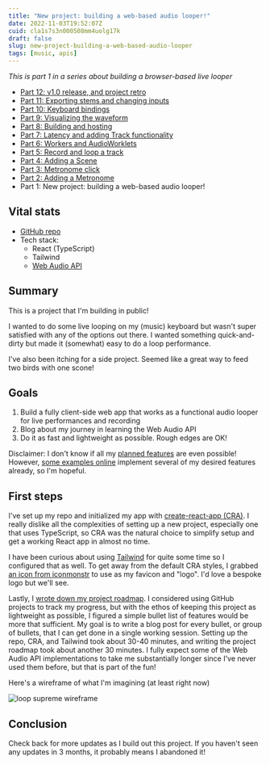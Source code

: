 ```yaml
---
title: "New project: building a web-based audio looper!"
date: 2022-11-03T19:52:07Z
cuid: cla1s7s3n000508mm4uolg17k
draft: false
slug: new-project-building-a-web-based-audio-looper
tags: [music, apis]
---
```


_This is part 1 in a series about building a browser-based live looper_

- [Part 12: v1.0 release, and project retro](/loop-supreme-part-12-v10-release-and-project-retro)
- [Part 11: Exporting stems and changing inputs](/loop-supreme-part-11-exporting-stems-and-changing-inputs)
- [Part 10: Keyboard bindings](/loop-supreme-part-10-keyboard-bindings)
- [Part 9: Visualizing the waveform](/loop-supreme-part-9-visualizing-the-waveform)
- [Part 8: Building and hosting](/loop-supreme-part-8-building-and-hosting)
- [Part 7: Latency and adding Track functionality](/loop-supreme-part-7-latency-and-adding-track-functionality)
- [Part 6: Workers and AudioWorklets](/loop-supreme-part-6-workers-and-audioworklets)
- [Part 5: Record and loop a track](/loop-supreme-part-5-record-and-loop-a-track)
- [Part 4: Adding a Scene](/loop-supreme-part-4-adding-a-scene)
- [Part 3: Metronome click](/loop-supreme-part-3-metronome-click)
- [Part 2: Adding a Metronome](/loop-supreme-part-2-adding-a-metronome)
- Part 1: New project: building a web-based audio looper!

## Vital stats

- [GitHub repo](https://github.com/ericyd/loop-supreme)
- Tech stack:
  - React (TypeScript)
  - Tailwind
  - [Web Audio API](https://developer.mozilla.org/en-US/docs/Web/API/Web_Audio_API)

## Summary

This is a project that I'm building in public!

I wanted to do some live looping on my (music) keyboard but wasn't super satisfied with any of the options out there. I wanted something quick-and-dirty but made it (somewhat) easy to do a loop performance.

I've also been itching for a side project. Seemed like a great way to feed two birds with one scone!

## Goals

1. Build a fully client-side web app that works as a functional audio looper for live performances and recording
2. Blog about my journey in learning the Web Audio API
3. Do it as fast and lightweight as possible. Rough edges are OK!

Disclaimer: I don't know if all my [planned features](https://github.com/ericyd/loop-supreme/blob/41d5b5849196c7b8b2c629664cf4e5f8fb8eb11c/roadmap.md) are even possible! However, [some examples online](https://github.com/pkalogiros/AudioMass/) implement several of my desired features already, so I'm hopeful.

## First steps

I've set up my repo and initialized my app with [create-react-app (CRA)](https://create-react-app.dev/docs/getting-started). I really dislike all the complexities of setting up a new project, especially one that uses TypeScript, so CRA was the natural choice to simplify setup and get a working React app in almost no time.

I have been curious about using [Tailwind](https://tailwindcss.com/docs/guides/create-react-app) for quite some time so I configured that as well. To get away from the default CRA styles, I grabbed [an icon from iconmonstr](https://iconmonstr.com/refresh-2-svg/) to use as my favicon and "logo". I'd love a bespoke logo but we'll see.

Lastly, I [wrote down my project roadmap](https://github.com/ericyd/loop-supreme/blob/41d5b5849196c7b8b2c629664cf4e5f8fb8eb11c/roadmap.md). I considered using GitHub projects to track my progress, but with the ethos of keeping this project as lightweight as possible, I figured a simple bullet list of features would be more that sufficient. My goal is to write a blog post for every bullet, or group of bullets, that I can get done in a single working session. Setting up the repo, CRA, and Tailwind took about 30-40 minutes, and writing the project roadmap took about another 30 minutes. I fully expect some of the Web Audio API implementations to take me substantially longer since I've never used them before, but that is part of the fun!

Here's a wireframe of what I'm imagining (at least right now)

![loop supreme wireframe](https://cdn.hashnode.com/res/hashnode/image/upload/v1667522947185/ZZxai0zWE.png)

## Conclusion

Check back for more updates as I build out this project. If you haven't seen any updates in 3 months, it probably means I abandoned it!
